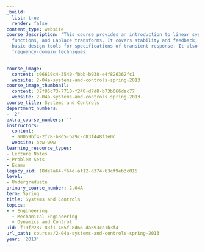 ```yaml
---
_build:
  list: true
  render: false
content_type: website
course_description: 'This course provides an introduction to linear systems, transfer
  functions, and Laplace transforms. It covers stability and feedback, and provides
  basic design tools for specifications of transient response. It also briefly covers
  frequency-domain techniques.

  '
course_image:
  content: c06619c4-3540-fbbb-b938-e4f826362fc1
  website: 2-04a-systems-and-controls-spring-2013
course_image_thumbnail:
  content: 32f95c73-7710-f240-d7d8-b73b666dac77
  website: 2-04a-systems-and-controls-spring-2013
course_title: Systems and Controls
department_numbers:
- '2'
extra_course_numbers: ''
instructors:
  content:
  - a0059bf4-2f78-b8d5-ba9c-c83f448f3e0c
  website: ocw-www
learning_resource_types:
- Lecture Notes
- Problem Sets
- Exams
legacy_uid: 18de7a64-f64d-af12-d374-63cf9eb3c015
level:
- Undergraduate
primary_course_number: 2.04A
term: Spring
title: Systems and Controls
topics:
- - Engineering
  - Mechanical Engineering
  - Dynamics and Control
uid: f19f2287-83f1-465f-8d66-da693ca1b3f4
url_path: courses/2-04a-systems-and-controls-spring-2013
year: '2013'
---
```

